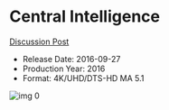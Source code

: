 # Central Intelligence

[Discussion Post](https://www.avsforum.com/threads/bass-eq-for-filtered-movies.2995212/post-56746416)

* Release Date: 2016-09-27
* Production Year: 2016
* Format: 4K/UHD/DTS-HD MA 5.1

![img 0](https://i.imgur.com/1FKhVmC.jpg)

